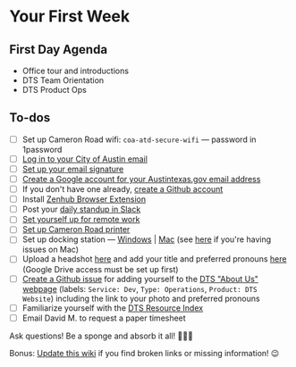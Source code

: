 # Your First Week

## First Day Agenda

* Office tour and introductions
* DTS Team Orientation
* DTS Product Ops

## To-dos 

* [ ] Set up Cameron Road wifi: `coa-atd-secure-wifi` — password in 1password
* [ ] [Log in to your City of Austin email](https://outlook.office365.com)
* [ ] [Set up your email signature](https://docs.google.com/document/d/1OAoBll9rIl6XZq2uOShm5HCbHJboOt0SLP_wK6tjkEE/edit)
* [ ] [Create a Google account for your Austintexas.gov email address](https://atd-dts.gitbook.io/atd-staff-resources/general/using-google-as-a-city-employee)
* [ ] If you don't have one already, [create a Github account](https://github.com/join) 
* [ ] Install [Zenhub Browser Extension](https://www.zenhub.com/)
* [ ] Post your [daily standup in Slack](https://atd-dts.gitbook.io/wiki/slack#daily-stand-up)
* [ ] [Set yourself up for remote work](https://atd-dts.gitbook.io/atd-staff-resources/working-remotely/getting-started)
* [ ] [Set up Cameron Road printer](https://app.gitbook.com/@atd-dts/s/dts-service-desk-knowledge-base/onboarding/printer-information) 
* [ ] Set up docking station — [Windows](https://www.dell.com/support/home/us/en/04/product-support/product/dell-universal-dock-d6000/drivers) \| [Mac](https://www.displaylink.com/downloads/macos) \(see [here](https://support.displaylink.com/knowledgebase/articles/1188004-macos-10-13-or-10-14-video-functionality-not-enab) if you're having issues on Mac\)
* [ ] Upload a headshot [here](https://drive.google.com/drive/folders/1y_yhkZQE5uSRhLZAHJn2kFuXPBixVJ2G) and add your title and preferred pronouns [here](https://docs.google.com/document/d/1gRjTic8FD3s-t0sVZhErAidMIAktU-0Vn2GYPpPcUeg/edit) \(Google Drive access must be set up first\)
* [ ]  [Create a Github issue](https://github.com/cityofaustin/atd-data-tech/issues/new) for adding yourself to the [DTS "About Us" webpage](https://austinmobility.io/about) \(labels: `Service: Dev`, `Type: Operations`, `Product: DTS Website`\) including the link to your photo and preferred pronouns
* [ ] Familiarize yourself with the [DTS Resource Index](../resource-index.md)
* [ ] Email David M. to request a paper timesheet 

Ask questions! Be a sponge and absorb it all! 🧽💦🌈

Bonus: [Update this wiki](https://app.gitbook.com/@atd-dts/s/wiki/) if you find broken links or missing information! 😉





